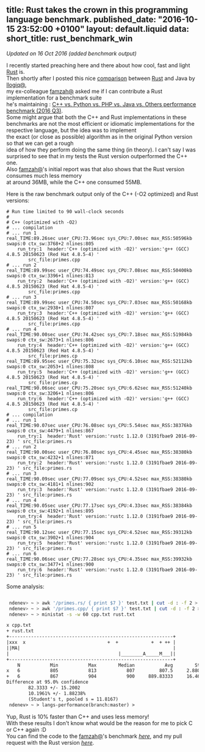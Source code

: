 title: Rust takes the crown in this programming language benchmark.
published_date: "2016-10-15 23:52:00 +0100"
layout: default.liquid
data:
  short_title: rust_benchmark_win
---
*Updated on 16 Oct 2016 (added benchmark output)*

I recently started preaching here and there about how cool, fast and light [Rust][1] is.  
Then shortly after I posted this nice [comparison][2] between [Rust][1] and Java by [llogiq@][2],  
my ex-colleague [famzah@][5] asked me if I can contribute a Rust implementation for a benchmark suite  
he's maintaining : [C++ vs. Python vs. PHP vs. Java vs. Others performance benchmark (2016 Q3)][4].  
Some might argue that both the C++ and Rust implementations in these benchmarks are not the most
efficient or idiomatic implementations for the respective language, but the idea was to implement  
 the exact (or close as possible) algorithm as in the original Python version so that we can get a rough  
idea of how they perform doing the same thing (in theory).
I can't say I was surprised to see that in my tests the Rust version outperformed the C++ one.  
Also [famzah@][5]'s initial report was that also shows that the Rust version consumes much less memory  
at around 36MB, while the C++ one consumed 55MB.  

Here is the raw benchmark output only of the C++ (-O2 optimized) and Rust versions:  
```
# Run time limited to 90 wall-clock seconds
#
# C++ (optimized with -O2)
# ... compilation
# ... run 1
real_TIME:89.26sec user_CPU:73.96sec sys_CPU:7.00sec max_RSS:50596kb swaps:0 ctx_sw:3768+2 nlines:805 
    run_try:1  header:'C++ (optimized with -O2)' version:'g++ (GCC) 4.8.5 20150623 (Red Hat 4.8.5-4) '
        src_file:primes.cpp
# ... run 2
real_TIME:89.99sec user_CPU:74.49sec sys_CPU:7.08sec max_RSS:50400kb swaps:0 ctx_sw:3396+1 nlines:813
    run_try:2  header:'C++ (optimized with -O2)' version:'g++ (GCC) 4.8.5 20150623 (Red Hat 4.8.5-4) '
        src_file:primes.cpp
# ... run 3
real_TIME:89.99sec user_CPU:74.50sec sys_CPU:7.03sec max_RSS:50168kb swaps:0 ctx_sw:2938+1 nlines:807
    run_try:3  header:'C++ (optimized with -O2)' version:'g++ (GCC) 4.8.5 20150623 (Red Hat 4.8.5-4) '
        src_file:primes.cpp
# ... run 4
real_TIME:90.00sec user_CPU:74.42sec sys_CPU:7.18sec max_RSS:51984kb swaps:0 ctx_sw:2673+1 nlines:806
    run_try:4  header:'C++ (optimized with -O2)' version:'g++ (GCC) 4.8.5 20150623 (Red Hat 4.8.5-4) '
        src_file:primes.cp
real_TIME:89.95sec user_CPU:75.32sec sys_CPU:6.10sec max_RSS:52112kb swaps:0 ctx_sw:2053+1 nlines:808
    run_try:5  header:'C++ (optimized with -O2)' version:'g++ (GCC) 4.8.5 20150623 (Red Hat 4.8.5-4) '
        src_file:primes.cp
real_TIME:90.06sec user_CPU:75.20sec sys_CPU:6.62sec max_RSS:51240kb swaps:0 ctx_sw:3206+1 nlines:806
    run_try:6  header:'C++ (optimized with -O2)' version:'g++ (GCC) 4.8.5 20150623 (Red Hat 4.8.5-4) '
        src_file:primes.cp
# ... compilation
# ... run 1
real_TIME:90.07sec user_CPU:76.08sec sys_CPU:5.54sec max_RSS:38376kb swaps:0 ctx_sw:4479+1 nlines:867
    run_try:1  header:'Rust' version:'rustc 1.12.0 (3191fbae9 2016-09-23) ' src_file:primes.rs
# ... run 2
real_TIME:90.00sec user_CPU:76.80sec sys_CPU:4.45sec max_RSS:38380kb swaps:0 ctx_sw:4232+1 nlines:871
    run_try:2  header:'Rust' version:'rustc 1.12.0 (3191fbae9 2016-09-23) ' src_file:primes.rs
# ... run 3
real_TIME:90.09sec user_CPU:77.09sec sys_CPU:4.52sec max_RSS:38380kb swaps:0 ctx_sw:4181+1 nlines:902
    run_try:3  header:'Rust' version:'rustc 1.12.0 (3191fbae9 2016-09-23) ' src_file:primes.rs
# ... run 4
real_TIME:90.05sec user_CPU:77.17sec sys_CPU:4.33sec max_RSS:38384kb swaps:0 ctx_sw:4192+1 nlines:895
    run_try:4  header:'Rust' version:'rustc 1.12.0 (3191fbae9 2016-09-23) ' src_file:primes.rs
# ... run 5
real_TIME:90.12sec user_CPU:77.15sec sys_CPU:4.52sec max_RSS:39312kb swaps:0 ctx_sw:3902+1 nlines:904
    run_try:5  header:'Rust' version:'rustc 1.12.0 (3191fbae9 2016-09-23) ' src_file:primes.rs
# ... run 6
real_TIME:90.06sec user_CPU:77.28sec sys_CPU:4.35sec max_RSS:39932kb swaps:0 ctx_sw:3477+1 nlines:900
    run_try:6  header:'Rust' version:'rustc 1.12.0 (3191fbae9 2016-09-23) ' src_file:primes.rs

```

Some analysis:
```bash

 ndenev> ~ > awk '/primes.rs/ { print $7 }' test.txt | cut -d : -f 2 > rust.txt
 ndenev> ~ > awk '/primes.cpp/ { print $7 }' test.txt | cut -d : -f 2 > cpp.txt
 ndenev> ~ > ministat -s -w 60 cpp.txt rust.txt
```
```txt
x cpp.txt
+ rust.txt
+------------------------------------------------------------+
|xxx  x                              +  +            +  + ++ |
||MA|                                                        |
|                                        |________A_____M___||
+------------------------------------------------------------+
    N           Min           Max        Median           Avg        Stddev
x   6           805           813           807         807.5     2.8809721
+   6           867           904           900     889.83333     16.461065
Difference at 95.0% confidence
        82.3333 +/- 15.2002
        10.1961% +/- 1.88238%
        (Student's t, pooled s = 11.8167)
 ndenev> ~ > langs-performance(branch:master) >

 ```


Yup, Rust is 10% faster than C++ and uses less memory!  
With these results I don't know what would be the reason for me to pick C or C++ again :D  
You can find the code to the [famzah@][5]'s benchmark *[here][6]*, and my pull request with the Rust version *[here][7]*.

[1]: http://www.rust-lang.org
[2]: https://llogiq.github.io/2016/02/28/java-rust.html
[3]: https://llogiq.github.io
[4]: https://blog.famzah.net/2016/09/10/cpp-vs-python-vs-php-vs-java-vs-others-performance-benchmark-2016-q3/
[5]: https://blog.famzah.net
[6]: https://github.com/famzah/langs-performance
[7]: https://github.com/famzah/langs-performance/pull/5/files

